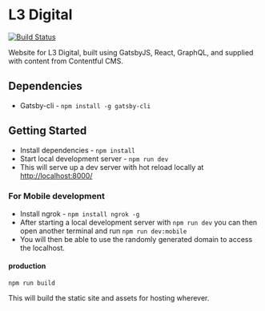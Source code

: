 # L3 Digital

[![Build Status](https://travis-ci.com/lmcjt37/l3digital.svg?token=QcsEGh8xBvsnkTrFGLpM&branch=master)](https://travis-ci.com/lmcjt37/l3digital)

Website for L3 Digital, built using GatsbyJS, React, GraphQL, and supplied with content from Contentful CMS.

## Dependencies

- Gatsby-cli - `npm install -g gatsby-cli`

## Getting Started

- Install dependencies - `npm install`
- Start local development server - `npm run dev`
- This will serve up a dev server with hot reload locally at [http://localhost:8000/](http://localhost:8000/)

### For Mobile development

- Install ngrok - `npm install ngrok -g`
- After starting a local development server with `npm run dev` you can then open another terminal and run `npm run dev:mobile`
- You will then be able to use the randomly generated domain to access the localhost.

#### production

`npm run build`

This will build the static site and assets for hosting wherever.
